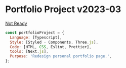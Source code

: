 # Portfolio Project v2023-03

[Not Ready](#)

```javascript
const portfolioProject = {
  Language: [Typescript],
  Style: [Styled - Components, Three.js],
  Code: [HTML, CSS, Eslint, Prettier],
  tools: [Next.js],
  Purpose: 'Redesign personal portfolio page.',
};
```
